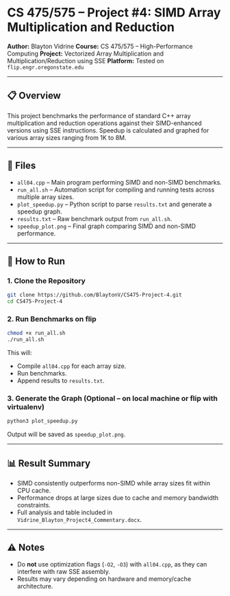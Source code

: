 # CS 475/575 – Project #4: SIMD Array Multiplication and Reduction

**Author:** Blayton Vidrine
**Course:** CS 475/575 – High-Performance Computing
**Project:** Vectorized Array Multiplication and Multiplication/Reduction using SSE
**Platform:** Tested on `flip.engr.oregonstate.edu`

---

## 📋 Overview

This project benchmarks the performance of standard C++ array multiplication and reduction operations against their SIMD-enhanced versions using SSE instructions. Speedup is calculated and graphed for various array sizes ranging from 1K to 8M.

---

## 📁 Files

* `all04.cpp` – Main program performing SIMD and non-SIMD benchmarks.
* `run_all.sh` – Automation script for compiling and running tests across multiple array sizes.
* `plot_speedup.py` – Python script to parse `results.txt` and generate a speedup graph.
* `results.txt` – Raw benchmark output from `run_all.sh`.
* `speedup_plot.png` – Final graph comparing SIMD and non-SIMD performance.

---

## 🚀 How to Run

### 1. Clone the Repository

```bash
git clone https://github.com/BlaytonV/CS475-Project-4.git
cd CS475-Project-4
```

### 2. Run Benchmarks on flip

```bash
chmod +x run_all.sh
./run_all.sh
```

This will:

* Compile `all04.cpp` for each array size.
* Run benchmarks.
* Append results to `results.txt`.

### 3. Generate the Graph (Optional – on local machine or flip with virtualenv)

```bash
python3 plot_speedup.py
```

Output will be saved as `speedup_plot.png`.

---

## 📊 Result Summary

* SIMD consistently outperforms non-SIMD while array sizes fit within CPU cache.
* Performance drops at large sizes due to cache and memory bandwidth constraints.
* Full analysis and table included in `Vidrine_Blayton_Project4_Commentary.docx`.

---

## ⚠️ Notes

* Do **not** use optimization flags (`-O2`, `-O3`) with `all04.cpp`, as they can interfere with raw SSE assembly.
* Results may vary depending on hardware and memory/cache architecture.
